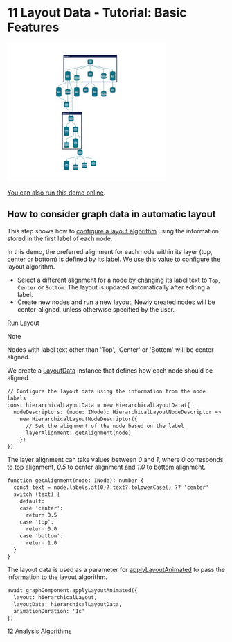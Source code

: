 <!--
 //////////////////////////////////////////////////////////////////////////////
 // @license
 // This file is part of yFiles for HTML.
 // Use is subject to license terms.
 //
 // Copyright (c) by yWorks GmbH, Vor dem Kreuzberg 28,
 // 72070 Tuebingen, Germany. All rights reserved.
 //
 //////////////////////////////////////////////////////////////////////////////
-->
# 11 Layout Data - Tutorial: Basic Features

<img src="../../../doc/demo-thumbnails/tutorial-basic-features-layout-data.webp" alt="demo-thumbnail" height="320"/>

[You can also run this demo online](https://www.yfiles.com/demos/tutorial-yfiles-basic-features/11-layout-data/).

## How to consider graph data in automatic layout

This step shows how to [configure a layout algorithm](https://docs.yworks.com/yfileshtml/#/dguide/layout-applying_a_layout#layout-layout_data) using the information stored in the first label of each node.

In this demo, the preferred alignment for each node within its layer (top, center or bottom) is defined by its label. We use this value to configure the layout algorithm.

- Select a different alignment for a node by changing its label text to `Top`, `Center` or `Bottom`. The layout is updated automatically after editing a label.
- Create new nodes and run a new layout. Newly created nodes will be center-aligned, unless otherwise specified by the user.

Run Layout

Note

Nodes with label text other than 'Top', 'Center' or 'Bottom' will be center-aligned.

We create a [LayoutData](https://docs.yworks.com/yfileshtml/#/api/LayoutData) instance that defines how each node should be aligned.

```
// Configure the layout data using the information from the node labels
const hierarchicalLayoutData = new HierarchicalLayoutData({
  nodeDescriptors: (node: INode): HierarchicalLayoutNodeDescriptor =>
    new HierarchicalLayoutNodeDescriptor({
      // Set the alignment of the node based on the label
      layerAlignment: getAlignment(node)
    })
})
```

The layer alignment can take values between _0_ and _1_, where _0_ corresponds to top alignment, _0.5_ to center alignment and _1.0_ to bottom alignment.

```
function getAlignment(node: INode): number {
  const text = node.labels.at(0)?.text?.toLowerCase() ?? 'center'
  switch (text) {
    default:
    case 'center':
      return 0.5
    case 'top':
      return 0.0
    case 'bottom':
      return 1.0
  }
}
```

The layout data is used as a parameter for [applyLayoutAnimated](https://docs.yworks.com/yfileshtml/#/api/GraphComponent#GraphComponent-defaultmethod-applyLayoutAnimated) to pass the information to the layout algorithm.

```
await graphComponent.applyLayoutAnimated({
  layout: hierarchicalLayout,
  layoutData: hierarchicalLayoutData,
  animationDuration: '1s'
})
```

[12 Analysis Algorithms](../../tutorial-yfiles-basic-features/12-graph-analysis/)
